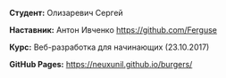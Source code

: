 **Студент:** Олизаревич Сергей

**Наставник:** Антон Ивченко https://github.com/Ferguse 

**Курс:** Веб-разработка для начинающих (23.10.2017)

**GitHub Pages:** https://neuxunil.github.io/burgers/
